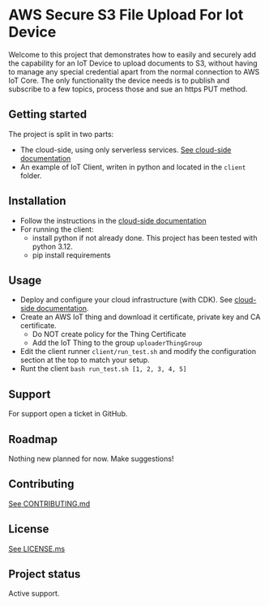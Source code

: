 # AWS Secure S3 File Upload For Iot Device

Welcome to this project that demonstrates how to easily and securely add the capability for an IoT Device
to upload documents to S3, without having to manage any special credential apart from the normal connection to 
AWS IoT Core. The only functionality the device needs is to publish and subscribe to a few topics, process those and
sue an https PUT method.

## Getting started

The project is split in two parts:
* The cloud-side, using only serverless services. [See cloud-side documentation](app/README.md)
* An example of IoT Client, writen in python and located in the `client` folder.


## Installation

* Follow the instructions in the [cloud-side documentation](app/README.md)
* For running the client:
  * install python if not already done. This project has been tested with python 3.12.
  * pip install requirements

## Usage
* Deploy and configure your cloud infrastructure (with CDK). See [cloud-side documentation](app/README.md).
* Create an AWS IoT thing and download it certificate, private key and CA certificate.
  * Do NOT create policy for the Thing Certificate
  * Add the IoT Thing to the group `uploaderThingGroup`
* Edit the client runner `client/run_test.sh` and modify the configuration section at the top to match your setup.
* Runt the client `bash run_test.sh [1, 2, 3, 4, 5]`

## Support
For support open a ticket in GitHub.

## Roadmap
Nothing new planned for now. Make suggestions!

## Contributing
[See CONTRIBUTING.md](./CONTRIBUTING.ms)


## License
[See LICENSE.ms](./LICENSE.md)

## Project status
Active support.